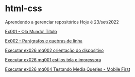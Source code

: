 # html-css
 Aprendendo a gerenciar repositórios
 Hoje é 23/set/2022 

 <a href="https://paparello.github.io/html-css/exercicios/ex001">Ex001 - Olá Mundo! Título</a>

 <a href="https://paparello.github.io/html-css/exercicios/ex002">Ex002 - Parágrafos e quebras de linha</a>
 
 
 
 
 
 
 
 
 
 
 <a href="https://paparello.github.io/html-css/exercicios/ex026/mq002">Executar ex026 mq002 orientação do dispositivo</a>

 <a href="https://paparello.github.io/html-css/exercicios/ex026/mq001">Executar ex026 mq001 estilos tela e impressora</a>

 <a href="https://paparello.github.io/html-css/exercicios/ex026/mq004">Executar ex026 mq004 Testando Media Queries - Mobile First</a>
